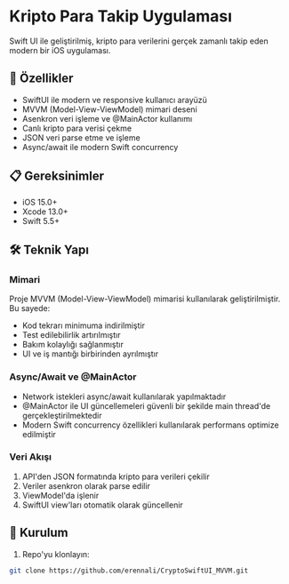 # Kripto Para Takip Uygulaması

Swift UI ile geliştirilmiş, kripto para verilerini gerçek zamanlı takip eden modern bir iOS uygulaması.

## 🚀 Özellikler

- SwiftUI ile modern ve responsive kullanıcı arayüzü
- MVVM (Model-View-ViewModel) mimari deseni
- Asenkron veri işleme ve @MainActor kullanımı
- Canlı kripto para verisi çekme
- JSON veri parse etme ve işleme
- Async/await ile modern Swift concurrency

## 📋 Gereksinimler

- iOS 15.0+
- Xcode 13.0+
- Swift 5.5+

## 🛠 Teknik Yapı

### Mimari
Proje MVVM (Model-View-ViewModel) mimarisi kullanılarak geliştirilmiştir. Bu sayede:
- Kod tekrarı minimuma indirilmiştir
- Test edilebilirlik artırılmıştır
- Bakım kolaylığı sağlanmıştır
- UI ve iş mantığı birbirinden ayrılmıştır

### Async/Await ve @MainActor
- Network istekleri async/await kullanılarak yapılmaktadır
- @MainActor ile UI güncellemeleri güvenli bir şekilde main thread'de gerçekleştirilmektedir
- Modern Swift concurrency özellikleri kullanılarak performans optimize edilmiştir

### Veri Akışı
1. API'den JSON formatında kripto para verileri çekilir
2. Veriler asenkron olarak parse edilir
3. ViewModel'da işlenir
4. SwiftUI view'ları otomatik olarak güncellenir

## 🔧 Kurulum

1. Repo'yu klonlayın:
```bash
git clone https://github.com/erennali/CryptoSwiftUI_MVVM.git
